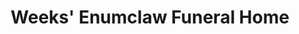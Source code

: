 ---
title: "Weeks' Enumclaw Funeral Home"
url: /enumclaw/weeks-enumclaw-funeral-home/
shop: Bestattungen
---